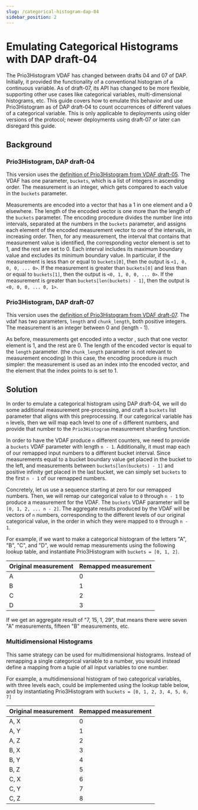 ```yaml
---
slug: /categorical-histogram-dap-04
sidebar_position: 2
---
```


# Emulating Categorical Histograms with DAP draft-04

The Prio3Histogram VDAF has changed between drafts 04 and 07 of DAP. Initially,
it provided the functionality of a conventional histogram of a continuous
variable. As of draft-07, its API has changed to be more flexible, supporting
other use cases like categorical variables, multi-dimensional histograms, etc.
This guide covers how to emulate this behavior and use Prio3Histogram as of DAP
draft-04 to count occurrences of different values of a categorical variable.
This is only applicable to deployments using older versions of the protocol;
newer deployments using draft-07 or later can disregard this guide.

## Background

### Prio3Histogram, DAP draft-04

This version uses the [definition of Prio3Histogram from VDAF
draft-05](https://www.ietf.org/archive/id/draft-irtf-cfrg-vdaf-05.html#name-prio3histogram).
The VDAF has one parameter, `buckets`, which is a list of integers in ascending
order. The measurement is an integer, which gets compared to each value in the
`buckets` parameter.

Measurements are encoded into a vector that has a 1 in one element and a 0
elsewhere. The length of the encoded vector is one more than the length of the
`buckets` parameter. The encoding procedure divides the number line into
intervals, separated at the numbers in the `buckets` parameter, and assigns each
element of the encoded measurement vector to one of the intervals, in increasing
order. Then, for any measurement, the interval that contains that measurement
value is identified, the corresponding vector element is set to 1, and the rest
are set to 0. Each interval includes its maximum boundary value and excludes its
minimum boundary value. In particular, if the measurement is less than or equal
to `buckets[0]`, then the output is `<1, 0, 0, 0, ... 0>`. If the measurement is
greater than `buckets[0]` and less than or equal to `buckets[1]`, then the
output is `<0, 1, 0, 0, ... 0>`. If the measurement is greater than
`buckets[len(buckets) - 1]`, then the output is `<0, 0, 0, ... 0, 1>`.

### Prio3Histogram, DAP draft-07

This version uses the [definition of Prio3Histogram from VDAF
draft-07](https://www.ietf.org/archive/id/draft-irtf-cfrg-vdaf-07.html#name-prio3histogram).
The vdaf has two parameters, `length` and `chunk_length`, both positive
integers. The measurement is an integer between 0 and (length - 1).

As before, measurements get encoded into a vector , such that one vector element
is 1, and the rest are 0. The length of the encoded vector is equal to the
`length` parameter. (the `chunk_length` parameter is not relevant to measurement
encoding) In this case, the encoding procedure is much simpler: the measurement
is used as an index into the encoded vector, and the element that the index
points to is set to 1.

## Solution

In order to emulate a categorical histogram using DAP draft-04, we will do some
additional measurement pre-processing, and craft a `buckets` list parameter that
aligns with this preprocessing. If our categorical variable has `n` levels, then
we will map each level to one of `n` different numbers, and provide that number
to the `Prio3Histogram` measurement sharding function.

In order to have the VDAF produce `n` different counters, we need to provide a
`buckets` VDAF parameter with length `n - 1`. Additionally, it must map each of
our remapped input numbers to a different bucket interval. Since measurements
equal to a bucket boundary value get placed in the bucket to the left, and
measurements between `buckets[len(buckets) - 1]` and positive infinity get
placed in the last bucket, we can simply set `buckets` to the first `n - 1` of
our remapped numbers.

Concretely, let us use a sequence starting at zero for our remapped numbers.
Then, we will remap our categorical value to `0` through `n - 1` to produce a
measurement for the VDAF. The `buckets` VDAF parameter will be
`[0, 1, 2, ... n - 2]`. The aggregate results produced by the VDAF will be
vectors of `n` numbers, corresponding to the different levels of our original
categorical value, in the order in which they were mapped to `0` through
`n - 1`.

For example, if we want to make a categorical histogram of the letters "A", "B",
"C", and "D", we would remap measurements using the following lookup table, and
instantiate Prio3Histogram with `buckets = [0, 1, 2]`.

|Original measurement|Remapped measurement|
|---|---|
| A | 0 |
| B | 1 |
| C | 2 |
| D | 3 |

If we get an aggregate result of "7, 15, 1, 29", that means there were seven "A"
measurements, fifteen "B" measurements, etc.

### Multidimensional Histograms

This same strategy can be used for multidimensional histograms. Instead of
remapping a single categorical variable to a number, you would instead define a
mapping from a tuple of all input variables to one number.

For example, a multidimensional histogram of two categorical variables, with
three levels each, could be implemented using the lookup table below, and
by instantiating Prio3Histogram with `buckets = [0, 1, 2, 3, 4, 5, 6, 7]`

|Original measurement|Remapped measurement|
|------|---|
| A, X | 0 |
| A, Y | 1 |
| A, Z | 2 |
| B, X | 3 |
| B, Y | 4 |
| B, Z | 5 |
| C, X | 6 |
| C, Y | 7 |
| C, Z | 8 |
